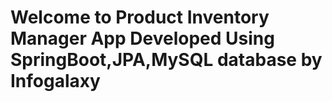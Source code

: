 # Welcome to Product Inventory Manager App Developed Using SpringBoot,JPA,MySQL database by Infogalaxy
